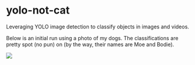 # yolo-not-cat

Leveraging YOLO image detection to classify objects in images and videos.

Below is an initial run using a photo of my dogs. The classifications are pretty spot (no pun) on (by the way, their names are Moe and Bodie).

<img src="https://github.com/datavizhokie/yolo-not-cat/blob/main/beages_roof_class_result.png">